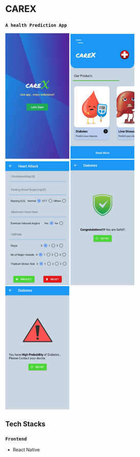 # CAREX  
### `A health Prediction App`

<img src="img1.jpeg" width=200/> <img src="img2.jpeg" width=200/ > <img src="img5.jpeg" width=200/> <img src="img4.jpeg" width=200/> <img src="img6.jpeg" width=200/>    

## Tech Stacks

### `Frontend`
 - React Native
